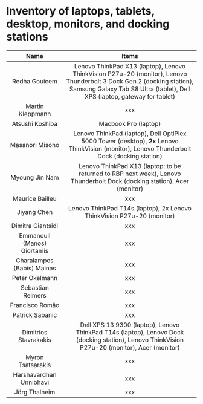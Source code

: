 
# Inventory of laptops, tablets, desktop, monitors, and docking stations


| Name | Items   |
| :---:   | :---: |
| Redha Gouicem | Lenovo ThinkPad X13 (laptop), Lenovo ThinkVision P27u-20 (monitor), Lenovo Thunderbolt 3 Dock Gen 2 (docking station), Samsung Galaxy Tab S8 Ultra (tablet), Dell XPS (laptop, gateway for tablet) |
| Martin Kleppmann  | xxx |
| Atsushi Koshiba  | Macbook Pro (laptop) |
| Masanori Misono | Lenovo ThinkPad (laptop), Dell OptiPlex 5000 Tower (desktop), **2x** Lenovo ThinkVision (monitor), Lenovo Thunderbolt Dock (docking station) |
| Myoung Jin Nam | Lenovo ThinkPad X13 (laptop: to be returned to RBP next week), Lenovo Thunderbolt Dock (docking station), Acer (monitor) |
| Maurice Bailleu | xxx |
| Jiyang Chen | Lenovo ThinkPad T14s (laptop), 2x Lenovo ThinkVision P27u-20 (monitor) |
| Dimitra Giantsidi  | xxx |
| Emmanouil (Manos) Giortamis | xxx |
| Charalampos (Babis) Mainas  | xxx |
| Peter Okelmann | xxx |
| Sebastian Reimers | xxx |
| Francisco Romão  | xxx |
| Patrick Sabanic | xxx |
| Dimitrios Stavrakakis | Dell XPS 13 9300 (laptop), Lenovo ThinkPad T14s (laptop), Lenovo Dock (docking station), Lenovo ThinkVision P27u-20 (monitor), Acer (monitor) |
| Myron Tsatsarakis | xxx |
| Harshavardhan Unnibhavi | xxx |
| Jörg Thalheim | xxx |
